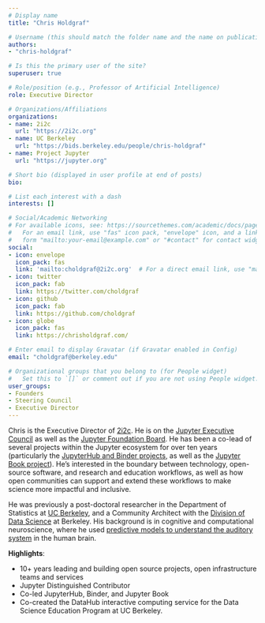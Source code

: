 ```yaml
---
# Display name
title: "Chris Holdgraf"

# Username (this should match the folder name and the name on publications)
authors:
- "chris-holdgraf"

# Is this the primary user of the site?
superuser: true

# Role/position (e.g., Professor of Artificial Intelligence)
role: Executive Director

# Organizations/Affiliations
organizations:
- name: 2i2c
  url: "https://2i2c.org"
- name: UC Berkeley
  url: "https://bids.berkeley.edu/people/chris-holdgraf"
- name: Project Jupyter
  url: "https://jupyter.org"

# Short bio (displayed in user profile at end of posts)
bio:

# List each interest with a dash
interests: []

# Social/Academic Networking
# For available icons, see: https://sourcethemes.com/academic/docs/page-builder/#icons
#   For an email link, use "fas" icon pack, "envelope" icon, and a link in the
#   form "mailto:your-email@example.com" or "#contact" for contact widget.
social:
- icon: envelope
  icon_pack: fas
  link: 'mailto:choldgraf@2i2c.org'  # For a direct email link, use "mailto:test@example.org".
- icon: twitter
  icon_pack: fab
  link: https://twitter.com/choldgraf
- icon: github
  icon_pack: fab
  link: https://github.com/choldgraf
- icon: globe
  icon_pack: fas
  link: https://chrisholdgraf.com/

# Enter email to display Gravatar (if Gravatar enabled in Config)
email: "choldgraf@berkeley.edu"

# Organizational groups that you belong to (for People widget)
#   Set this to `[]` or comment out if you are not using People widget.
user_groups:
- Founders
- Steering Council
- Executive Director
---
```



Chris is the Executive Director of [2i2c](https://2i2c.org). He is on the [Jupyter Executive Council](https://ec.jupyter.org) as well as the [Jupyter Foundation Board](https://jupyterfoundation.org). He has been a co-lead of several projects within the Jupyter ecosystem for over ten years (particularly the [JupyterHub and Binder projects](https://jupyterhub-team-compass.readthedocs.io/en/latest/team.html#jupyterhub-team), as well as the [Jupyter Book project](https://jupyterbook.org)). He’s interested in the boundary between technology, open-source software, and research and education workflows, as well as how open communities can support and extend these workflows to make science more impactful and inclusive.

He was previously a post-doctoral researcher in the Department of Statistics at [UC Berkeley](https://www.berkeley.edu/), and a Community Architect with the [Division of Data Science](https://data.berkeley.edu/) at Berkeley. His background is in cognitive and computational neuroscience, where he used [predictive models to understand the auditory system](https://www.nature.com/articles/ncomms13654) in the human brain.

**Highlights**:

- 10+ years leading and building open source projects, open infrastructure teams and services
- Jupyter Distinguished Contributor
- Co-led JupyterHub, Binder, and Jupyter Book
- Co-created the DataHub interactive computing service for the Data Science Education Program at UC Berkeley.
